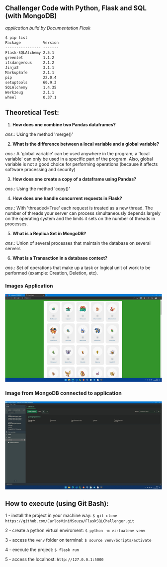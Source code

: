 ## Challenger Code with Python, Flask and SQL (with MongoDB)

*application build by Documentation Flask*

```shell
$ pip list
Package          Version
---------------- -------
Flask-SQLAlchemy 2.5.1
greenlet         1.1.2
itsdangerous     2.1.2
Jinja2           3.1.1
MarkupSafe       2.1.1
pip              22.0.4
setuptools       60.9.3
SQLAlchemy       1.4.35
Werkzeug         2.1.1
wheel            0.37.1
```

## Theoretical Test:

1. **How does one combine two Pandas dataframes?**

*ans.:* Using the method 'merge()'

2. **What is the difference between a local variable and a global variable?**

*ans.:* A 'global variable' can be used anywhere in the program; a 'local variable' can only be used in a specific part of the program. Also, global variable is not a good choice for performing operations (because it affects software processing and security)

3. **How does one create a copy of a dataframe using Pandas?**

*ans.:* Using the method 'copy()'

4. **How does one handle concurrent requests in Flask?**

*ans.:* With 'threaded=True' each request is treated as a new thread. The number of threads your server can process simultaneously depends largely on the operating system and the limits it sets on the number of threads in processes.

5. **What is a Replica Set in MongoDB?**

*ans.:* Union of several processes that maintain the database on several servers

6. **What is a Transaction in a database context?**

*ans.:* Set of operations that make up a task or logical unit of work to be performed (example: Creation, Deletion, etc).

### Images Application

![img-pokedex](/Docs/img-pokedex.jpg)

### Image from MongoDB connected to application 

![img-Mongo](/Docs/img-MongoDB-connected.jpg)

## How to execute (using Git Bash):

1 - install the project in your machine way: `$ git clone https://github.com/CarlosViniMSouza/FlaskSQLChallenger.git`

2 - create a python virtual enviroment: `$ python -m virtualenv venv`

3 - access the `venv` folder on terminal: `$ source venv/Scripts/activate`

4 - execute the project: `$ flask run`

5 - access the localhost: `http://127.0.0.1:5000`